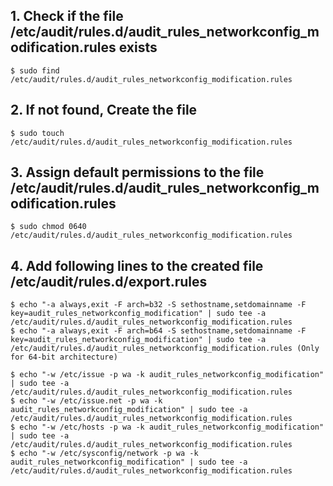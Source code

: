 ## 1. Check if the file /etc/audit/rules.d/audit_rules_networkconfig_modification.rules exists
    $ sudo find /etc/audit/rules.d/audit_rules_networkconfig_modification.rules
    
## 2. If not found, Create the file
    $ sudo touch /etc/audit/rules.d/audit_rules_networkconfig_modification.rules

## 3. Assign default permissions to the file /etc/audit/rules.d/audit_rules_networkconfig_modification.rules
    $ sudo chmod 0640 /etc/audit/rules.d/audit_rules_networkconfig_modification.rules

## 4. Add following lines to the created file /etc/audit/rules.d/export.rules
    $ echo "-a always,exit -F arch=b32 -S sethostname,setdomainname -F key=audit_rules_networkconfig_modification" | sudo tee -a /etc/audit/rules.d/audit_rules_networkconfig_modification.rules
    $ echo "-a always,exit -F arch=b64 -S sethostname,setdomainname -F key=audit_rules_networkconfig_modification" | sudo tee -a /etc/audit/rules.d/audit_rules_networkconfig_modification.rules (Only for 64-bit architecture)

    $ echo "-w /etc/issue -p wa -k audit_rules_networkconfig_modification" | sudo tee -a /etc/audit/rules.d/audit_rules_networkconfig_modification.rules
    $ echo "-w /etc/issue.net -p wa -k audit_rules_networkconfig_modification" | sudo tee -a /etc/audit/rules.d/audit_rules_networkconfig_modification.rules
    $ echo "-w /etc/hosts -p wa -k audit_rules_networkconfig_modification" | sudo tee -a /etc/audit/rules.d/audit_rules_networkconfig_modification.rules
    $ echo "-w /etc/sysconfig/network -p wa -k audit_rules_networkconfig_modification" | sudo tee -a /etc/audit/rules.d/audit_rules_networkconfig_modification.rules

